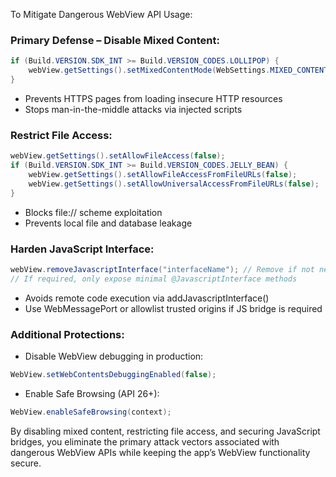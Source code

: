 To Mitigate Dangerous WebView API Usage:

### Primary Defense – Disable Mixed Content:
```java
if (Build.VERSION.SDK_INT >= Build.VERSION_CODES.LOLLIPOP) {
    webView.getSettings().setMixedContentMode(WebSettings.MIXED_CONTENT_NEVER_ALLOW);
}
```
- Prevents HTTPS pages from loading insecure HTTP resources
- Stops man-in-the-middle attacks via injected scripts

### Restrict File Access:

```java
webView.getSettings().setAllowFileAccess(false);
if (Build.VERSION.SDK_INT >= Build.VERSION_CODES.JELLY_BEAN) {
    webView.getSettings().setAllowFileAccessFromFileURLs(false);
    webView.getSettings().setAllowUniversalAccessFromFileURLs(false);
}
```
- Blocks file:// scheme exploitation
- Prevents local file and database leakage

### Harden JavaScript Interface:

```java
webView.removeJavascriptInterface("interfaceName"); // Remove if not needed
// If required, only expose minimal @JavascriptInterface methods
```
- Avoids remote code execution via addJavascriptInterface()
- Use WebMessagePort or allowlist trusted origins if JS bridge is required

### Additional Protections:

- Disable WebView debugging in production:
```java
WebView.setWebContentsDebuggingEnabled(false);
```

- Enable Safe Browsing (API 26+):

```java
WebView.enableSafeBrowsing(context);
```

By disabling mixed content, restricting file access, and securing JavaScript bridges, you eliminate the primary attack vectors associated with dangerous WebView APIs while keeping the app’s WebView functionality secure.